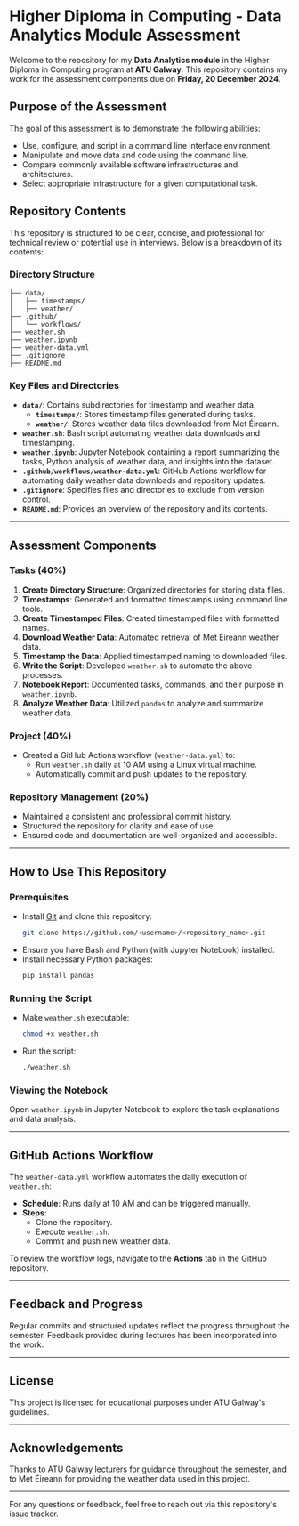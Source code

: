 # Higher Diploma in Computing - Data Analytics Module Assessment

Welcome to the repository for my **Data Analytics module** in the Higher Diploma in Computing program at **ATU Galway**. This repository contains my work for the assessment components due on **Friday, 20 December 2024**.

## Purpose of the Assessment

The goal of this assessment is to demonstrate the following abilities:
- Use, configure, and script in a command line interface environment.
- Manipulate and move data and code using the command line.
- Compare commonly available software infrastructures and architectures.
- Select appropriate infrastructure for a given computational task.

## Repository Contents

This repository is structured to be clear, concise, and professional for technical review or potential use in interviews. Below is a breakdown of its contents:

### Directory Structure
```
├── data/
│   ├── timestamps/
│   ├── weather/
├── .github/
│   └── workflows/
├── weather.sh
├── weather.ipynb
├── weather-data.yml
├── .gitignore
├── README.md
```

### Key Files and Directories
- **`data/`**: Contains subdirectories for timestamp and weather data.
  - **`timestamps/`**: Stores timestamp files generated during tasks.
  - **`weather/`**: Stores weather data files downloaded from Met Éireann.
- **`weather.sh`**: Bash script automating weather data downloads and timestamping.
- **`weather.ipynb`**: Jupyter Notebook containing a report summarizing the tasks, Python analysis of weather data, and insights into the dataset.
- **`.github/workflows/weather-data.yml`**: GitHub Actions workflow for automating daily weather data downloads and repository updates.
- **`.gitignore`**: Specifies files and directories to exclude from version control.
- **`README.md`**: Provides an overview of the repository and its contents.

---

## Assessment Components

### Tasks (40%)
1. **Create Directory Structure**: Organized directories for storing data files.
2. **Timestamps**: Generated and formatted timestamps using command line tools.
3. **Create Timestamped Files**: Created timestamped files with formatted names.
4. **Download Weather Data**: Automated retrieval of Met Éireann weather data.
5. **Timestamp the Data**: Applied timestamped naming to downloaded files.
6. **Write the Script**: Developed `weather.sh` to automate the above processes.
7. **Notebook Report**: Documented tasks, commands, and their purpose in `weather.ipynb`.
8. **Analyze Weather Data**: Utilized `pandas` to analyze and summarize weather data.

### Project (40%)
- Created a GitHub Actions workflow (`weather-data.yml`) to:
  - Run `weather.sh` daily at 10 AM using a Linux virtual machine.
  - Automatically commit and push updates to the repository.

### Repository Management (20%)
- Maintained a consistent and professional commit history.
- Structured the repository for clarity and ease of use.
- Ensured code and documentation are well-organized and accessible.

---

## How to Use This Repository

### Prerequisites
- Install [Git](https://git-scm.com/) and clone this repository:
  ```bash
  git clone https://github.com/<username>/<repository_name>.git
  ```
- Ensure you have Bash and Python (with Jupyter Notebook) installed.
- Install necessary Python packages:
  ```bash
  pip install pandas
  ```

### Running the Script
- Make `weather.sh` executable:
  ```bash
  chmod +x weather.sh
  ```
- Run the script:
  ```bash
  ./weather.sh
  ```

### Viewing the Notebook
Open `weather.ipynb` in Jupyter Notebook to explore the task explanations and data analysis.

---

## GitHub Actions Workflow

The `weather-data.yml` workflow automates the daily execution of `weather.sh`:
- **Schedule**: Runs daily at 10 AM and can be triggered manually.
- **Steps**: 
  - Clone the repository.
  - Execute `weather.sh`.
  - Commit and push new weather data.

To review the workflow logs, navigate to the **Actions** tab in the GitHub repository.

---

## Feedback and Progress

Regular commits and structured updates reflect the progress throughout the semester. Feedback provided during lectures has been incorporated into the work.

---

## License

This project is licensed for educational purposes under ATU Galway's guidelines.

---

## Acknowledgements

Thanks to ATU Galway lecturers for guidance throughout the semester, and to Met Éireann for providing the weather data used in this project.

---

For any questions or feedback, feel free to reach out via this repository's issue tracker.
